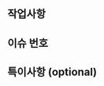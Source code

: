 ## 작업사항

<!--- 작업 사항들의 간단한 설명들을 작성해주세요 -->

## 이슈 번호

<!-- 이슈 번호를 연결해주세요 -->


## 특이사항 (optional)

<!--- 특이 사항이 있으시면 작성해주세요 -->

